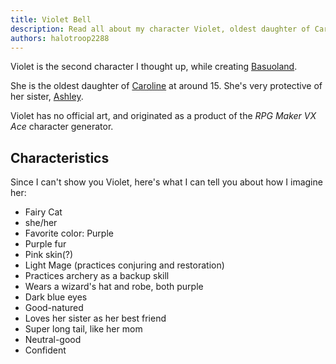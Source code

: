 ```yaml
---
title: Violet Bell
description: Read all about my character Violet, oldest daughter of Caroline.
authors: halotroop2288
---
```


Violet is the second character I thought up, while creating [Basuoland].

She is the oldest daughter of [Caroline] at around 15.
She's very protective of her sister, [Ashley].

Violet has no official art, and originated as a product of the *RPG Maker VX Ace* character generator.

## Characteristics

Since I can't show you Violet, here's what I can tell you about how I imagine her:

- Fairy Cat
- she/her
- Favorite color: Purple
- Purple fur
- Pink skin(?)
- Light Mage (practices conjuring and restoration)
- Practices archery as a backup skill
- Wears a wizard's hat and robe, both purple
- Dark blue eyes
- Good-natured
- Loves her sister as her best friend
- Super long tail, like her mom
- Neutral-good
- Confident

<!-- Static Links -->

[Basuoland]:/caroline/projects/basuoland
[Caroline]:/caroline/characters/caroline
[Ashley]:/caroline/characters/ashley
